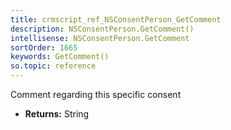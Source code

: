 ```yaml
---
title: crmscript_ref_NSConsentPerson_GetComment
description: NSConsentPerson.GetComment()
intellisense: NSConsentPerson.GetComment
sortOrder: 1665
keywords: GetComment()
so.topic: reference
---
```



Comment regarding this specific consent



* **Returns:** String


